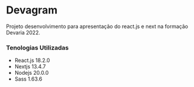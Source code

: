 # Devagram

Projeto desenvolvimento para apresentação do react.js e next na formação Devaria 2022.

### Tenologias Utilizadas

- React.js 18.2.0
- Nextjs 13.4.7
- Nodejs 20.0.0
- Sass 1.63.6

